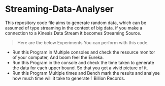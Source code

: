 # Streaming-Data-Analyser
This repository code file aims to generate random data, which can be assumed of type streaming in the context of big data. 
if you make a connection to a Kinesis Data Stream it becomes Streaming Source.

> Here are the below Experiments You can perform with this code. 

- Run this Program in Multiple consoles and check the resource monitor of your computer, And boom feel the Eureka.
- Run this Program in the console and check the time taken to generate the data for each upper bound. So that you get a vivid picture of it.
- Run this Program Multiple times and Bench mark the results and analyse how much time will it take to generate 1 Billion Records.



